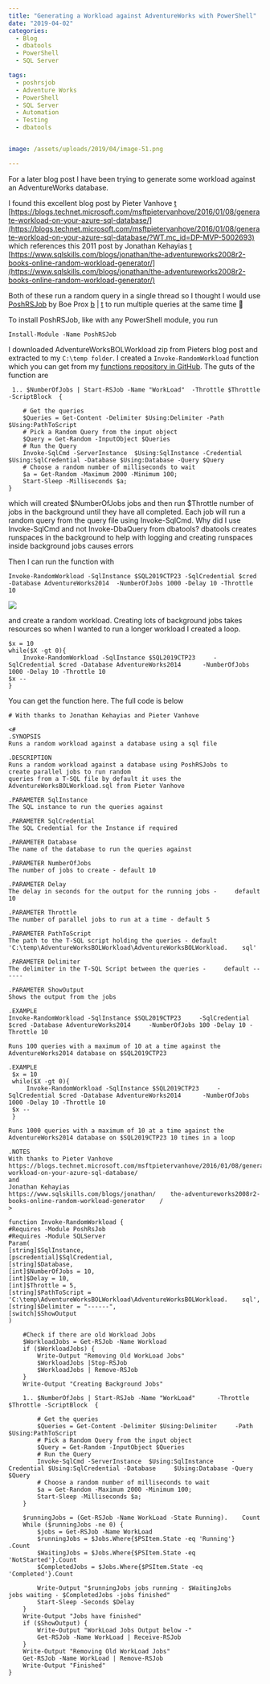 ```yaml
---
title: "Generating a Workload against AdventureWorks with PowerShell"
date: "2019-04-02" 
categories:
  - Blog
  - dbatools
  - PowerShell
  - SQL Server

tags:
  - poshrsjob
  - Adventure Works
  - PowerShell
  - SQL Server
  - Automation
  - Testing
  - dbatools


image: /assets/uploads/2019/04/image-51.png

---
```

For a later blog post I have been trying to generate some workload against an AdventureWorks database.

I found this excellent blog post by Pieter Vanhove [t](https://twitter.com/Pieter_Vanhove) [https://blogs.technet.microsoft.com/msftpietervanhove/2016/01/08/generate-workload-on-your-azure-sql-database/](https://blogs.technet.microsoft.com/msftpietervanhove/2016/01/08/generate-workload-on-your-azure-sql-database/?WT.mc_id=DP-MVP-5002693) which references this 2011 post by Jonathan Kehayias [t](https://twitter.com/SQLPoolBoy)  
[https://www.sqlskills.com/blogs/jonathan/the-adventureworks2008r2-books-online-random-workload-generator/](https://www.sqlskills.com/blogs/jonathan/the-adventureworks2008r2-books-online-random-workload-generator/)

Both of these run a random query in a single thread so I thought I would use [PoshRSJob](https://www.powershellgallery.com/packages/PoshRSJob/1.7.4.4) by Boe Prox [b](https://learn-powershell.net/) | [t](https://twitter.com/proxb) to run multiple queries at the same time 🙂

To install PoshRSJob, like with any PowerShell module, you run
    
    Install-Module -Name PoshRSJob

I downloaded AdventureWorksBOLWorkload zip from Pieters blog post and extracted to my `C:\temp folder`. I created a `Invoke-RandomWorkload` function which you can get from my [functions repository in GitHub](https://github.com/SQLDBAWithABeard/Functions). The guts of the function are

     1.. $NumberOfJobs | Start-RSJob -Name "WorkLoad"  -Throttle $Throttle -ScriptBlock  {

        # Get the queries
        $Queries = Get-Content -Delimiter $Using:Delimiter -Path $Using:PathToScript 
        # Pick a Random Query from the input object 
        $Query = Get-Random -InputObject $Queries 
        # Run the Query
        Invoke-SqlCmd -ServerInstance  $Using:SqlInstance -Credential $Using:SqlCredential -Database $Using:Database -Query $Query 
        # Choose a random number of milliseconds to wait
        $a = Get-Random -Maximum 2000 -Minimum 100; 
        Start-Sleep -Milliseconds $a;     
    } 
which will created $NumberOfJobs jobs and then run $Throttle number of jobs in the background until they have all completed. Each job will run a random query from the query file using Invoke-SqlCmd. Why did I use Invoke-SqlCmd and not Invoke-DbaQuery from dbatools? dbatools creates runspaces in the background to help with logging and creating runspaces inside background jobs causes errors

Then I can run the function with

    Invoke-RandomWorkload -SqlInstance $SQL2019CTP23 -SqlCredential $cred -Database AdventureWorks2014  -NumberOfJobs 1000 -Delay 10 -Throttle 10

[![](https://blog.robsewell.com/assets/uploads/2019/03/image-51.png?resize=630%2C256&ssl=1)](https://blog.robsewell.com/assets/uploads/2019/03/image-51.png?ssl=1)

and create a random workload. Creating lots of background jobs takes resources so when I wanted to run a longer workload I created a loop.

    $x = 10
    while($X -gt 0){
        Invoke-RandomWorkload -SqlInstance $SQL2019CTP23     -SqlCredential $cred -Database AdventureWorks2014      -NumberOfJobs 1000 -Delay 10 -Throttle 10
    $x --
    }

You can get the function here. The full code is below

    # With thanks to Jonathan Kehayias and Pieter Vanhove
    
    <#
    .SYNOPSIS
    Runs a random workload against a database using a sql file
    
    .DESCRIPTION
    Runs a random workload against a database using PoshRSJobs to     create parallel jobs to run random 
    queries from a T-SQL file by default it uses the     AdventureWorksBOLWorkload.sql from Pieter Vanhove
    
    .PARAMETER SqlInstance
    The SQL instance to run the queries against
    
    .PARAMETER SqlCredential
    The SQL Credential for the Instance if required
    
    .PARAMETER Database
    The name of the database to run the queries against
    
    .PARAMETER NumberOfJobs
    The number of jobs to create - default 10
    
    .PARAMETER Delay
    The delay in seconds for the output for the running jobs -     default 10
    
    .PARAMETER Throttle
    The number of parallel jobs to run at a time - default 5
    
    .PARAMETER PathToScript
    The path to the T-SQL script holding the queries - default     'C:\temp\AdventureWorksBOLWorkload\AdventureWorksBOLWorkload.    sql'
    
    .PARAMETER Delimiter
    The delimiter in the T-SQL Script between the queries -     default ------
    
    .PARAMETER ShowOutput
    Shows the output from the jobs
    
    .EXAMPLE
    Invoke-RandomWorkload -SqlInstance $SQL2019CTP23     -SqlCredential $cred -Database AdventureWorks2014     -NumberOfJobs 100 -Delay 10 -Throttle 10 
    
    Runs 100 queries with a maximum of 10 at a time against the     AdventureWorks2014 database on $SQL2019CTP23
    
    .EXAMPLE
     $x = 10
     while($X -gt 0){
         Invoke-RandomWorkload -SqlInstance $SQL2019CTP23     -SqlCredential $cred -Database AdventureWorks2014      -NumberOfJobs 1000 -Delay 10 -Throttle 10
     $x --
     }
    
    Runs 1000 queries with a maximum of 10 at a time against the     AdventureWorks2014 database on $SQL2019CTP23 10 times in a loop
    
    .NOTES
    With thanks to Pieter Vanhove
    https://blogs.technet.microsoft.com/msftpietervanhove/2016/01/08/generate-workload-on-your-azure-sql-database/
    and
    Jonathan Kehayias
    https://www.sqlskills.com/blogs/jonathan/    the-adventureworks2008r2-books-online-random-workload-generator    /
    >
    
    function Invoke-RandomWorkload {
    #Requires -Module PoshRsJob
    #Requires -Module SQLServer
    Param(
    [string]$SqlInstance,
    [pscredential]$SqlCredential,
    [string]$Database,
    [int]$NumberOfJobs = 10,
    [int]$Delay = 10,
    [int]$Throttle = 5,
    [string]$PathToScript =     'C:\temp\AdventureWorksBOLWorkload\AdventureWorksBOLWorkload.    sql',
    [string]$Delimiter = "------",
    [switch]$ShowOutput
    )
        
        #Check if there are old Workload Jobs  
        $WorkloadJobs = Get-RSJob -Name Workload 
        if ($WorkloadJobs) {
            Write-Output "Removing Old WorkLoad Jobs"
            $WorkloadJobs |Stop-RSJob
            $WorkloadJobs | Remove-RSJob
        }
        Write-Output "Creating Background Jobs"     
    
        1.. $NumberOfJobs | Start-RSJob -Name "WorkLoad"      -Throttle $Throttle -ScriptBlock  {
    
            # Get the queries
            $Queries = Get-Content -Delimiter $Using:Delimiter     -Path $Using:PathToScript 
            # Pick a Random Query from the input object 
            $Query = Get-Random -InputObject $Queries 
            # Run the Query
            Invoke-SqlCmd -ServerInstance  $Using:SqlInstance     -Credential $Using:SqlCredential -Database     $Using:Database -Query $Query 
            # Choose a random number of milliseconds to wait
            $a = Get-Random -Maximum 2000 -Minimum 100; 
            Start-Sleep -Milliseconds $a;     
        } 
     
        $runningJobs = (Get-RSJob -Name WorkLoad -State Running).    Count
        While ($runningJobs -ne 0) {
            $jobs = Get-RSJob -Name WorkLoad
            $runningJobs = $Jobs.Where{$PSItem.State -eq 'Running'}    .Count
            $WaitingJobs = $Jobs.Where{$PSItem.State -eq     'NotStarted'}.Count
            $CompletedJobs = $Jobs.Where{$PSItem.State -eq     'Completed'}.Count
                 
            Write-Output "$runningJobs jobs running - $WaitingJobs     jobs waiting - $CompletedJobs -jobs finished"
            Start-Sleep -Seconds $Delay
        }
        Write-Output "Jobs have finished"
        if ($ShowOutput) {
            Write-Output "WorkLoad Jobs Output below -"
            Get-RSJob -Name WorkLoad | Receive-RSJob
        }
        Write-Output "Removing Old WorkLoad Jobs"
        Get-RSJob -Name WorkLoad | Remove-RSJob
        Write-Output "Finished"
    }
